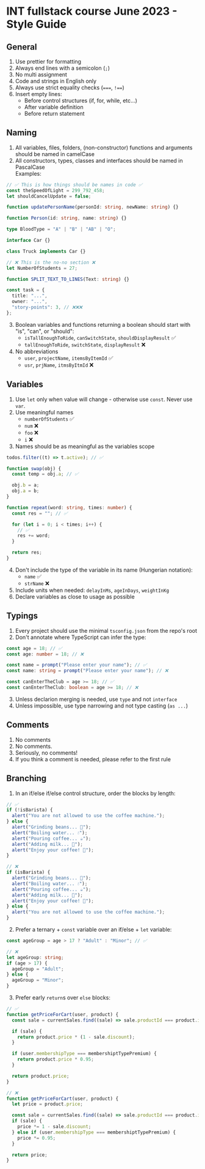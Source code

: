 # INT fullstack course June 2023 - Style Guide

## General

1. Use prettier for formatting
2. Always end lines with a semicolon (`;`)
3. No multi assignment
4. Code and strings in English only
5. Always use strict equality checks (`===`, `!==`)
6. Insert empty lines:
   - Before control structures (if, for, while, etc...)
   - After variable definition
   - Before return statement

## Naming

1. All variables, files, folders, (non-constructor) functions and arguments should be named in camelCase
2. All constructors, types, classes and interfaces should be named in PascalCase  
   Examples:

```typescript
// ✅ This is how things should be names in code ✅
const theSpeedOfLight = 299_792_458;
let shouldCancelUpdate = false;

function updatePersonName(personId: string, newName: string) {}

function Person(id: string, name: string) {}

type BloodType = "A" | "B" | "AB" | "O";

interface Car {}

class Truck implements Car {}

// ❌ This is the no-no section ❌
let NumberOfStudents = 27;

function SPLIT_TEXT_TO_LINES(Text: string) {}

const task = {
  title: "...",
  owner: "...",
  "story-points": 3, // ❌❌❌
};
```

3. Boolean variables and functions returning a boolean should start with "is", "can", or "should":
   - `isTallEnoughToRide`, `canSwitchState`, `shouldDisplayResult` ✅
   - `tallEnoughToRide`, `switchState`, `displayResult` ❌
4. No abbreviations
   - `user`, `projectName`, `itemsByItemId` ✅
   - `usr`, `prjName`, `itmsByItmId` ❌

## Variables

1. Use `let` only when value will change - otherwise use `const`. Never use `var`.
2. Use meaningful names
   - `numberOfStudents` ✅
   - `num` ❌
   - `foo` ❌
   - `i` ❌
3. Names should be as meaningful as the variables scope

```typescript
todos.filter((t) => t.active); // ✅

function swap(obj) {
  const temp = obj.a; // ✅

  obj.b = a;
  obj.a = b;
}

function repeat(word: string, times: number) {
  const res = ""; // ✅

  for (let i = 0; i < times; i++) {
    // ✅
    res += word;
  }

  return res;
}
```

4. Don't include the type of the variable in its name (Hungerian notation):
   - `name` ✅
   - `strName` ❌
5. Include units when needed: `delayInMs`, `ageInDays`, `weightInKg`
6. Declare variables as close to usage as possible

## Typings

1. Every project should use the minimal `tsconfig.json` from the repo's root
2. Don't annotate where TypeScript can infer the type:

```typescript
const age = 18; // ✅
const age: number = 18; // ❌

const name = prompt("Please enter your name"); // ✅
const name: string = prompt("Please enter your name"); // ❌

const canEnterTheClub = age >= 18; // ✅
const canEnterTheClub: boolean = age >= 18; // ❌
```

3. Unless declarion merging is needed, use `type` and not `interface`
4. Unless impossible, use type narrowing and not type casting (`as ...`)

## Comments

1. No comments
2. No comments.
3. Seriously, no comments!
4. If you think a comment is needed, please refer to the first rule

## Branching

1. In an if/else if/else control structure, order the blocks by length:

```typescript
// ✅
if (!isBarista) {
  alert("You are not allowed to use the coffee machine.");
} else {
  alert("Grinding beans... 🫘");
  alert("Boiling water... 💧");
  alert("Pouring coffee... ☕");
  alert("Adding milk... 🐄");
  alert("Enjoy your coffee! 🍵");
}

// ❌
if (isBarista) {
  alert("Grinding beans... 🫘");
  alert("Boiling water... 💧");
  alert("Pouring coffee... ☕");
  alert("Adding milk... 🐄");
  alert("Enjoy your coffee! 🍵");
} else {
  alert("You are not allowed to use the coffee machine.");
}
```

2. Prefer a ternary + `const` variable over an if/else + `let` variable:

```typescript
const ageGroup = age > 17 ? "Adult" : "Minor"; // ✅

// ❌
let ageGroup: string;
if (age > 17) {
  ageGroup = "Adult";
} else {
  ageGroup = "Minor";
}
```

3. Prefer early `return`s over `else` blocks:

```typescript
// ✅
function getPriceForCart(user, product) {
  const sale = currentSales.find((sale) => sale.productId === product.id);

  if (sale) {
    return product.price * (1 - sale.discount);
  }

  if (user.membershipType === membershiptTypePremium) {
    return product.price * 0.95;
  }

  return product.price;
}

// ❌
function getPriceForCart(user, product) {
  let price = product.price;

  const sale = currentSales.find((sale) => sale.productId === product.id);
  if (sale) {
    price *= 1 - sale.discount;
  } else if (user.membershipType === membershiptTypePremium) {
    price *= 0.95;
  }

  return price;
}
```
